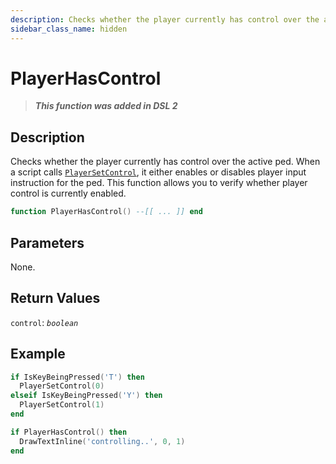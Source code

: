 ```yaml
---
description: Checks whether the player currently has control over the active ped.
sidebar_class_name: hidden
---
```


# PlayerHasControl

> **_This function was added in DSL 2_**

## Description

Checks whether the player currently has control over the active ped. When a script calls [`PlayerSetControl`](/docs/game-reference/global-functions/PlayerSetControl), it either enables or disables player input instruction for the ped. This function allows you to verify whether player control is currently enabled.

```lua
function PlayerHasControl() --[[ ... ]] end
```

## Parameters

None.

## Return Values

`control`: _`boolean`_

## Example

```lua
if IsKeyBeingPressed('T') then
  PlayerSetControl(0)
elseif IsKeyBeingPressed('Y') then
  PlayerSetControl(1)
end

if PlayerHasControl() then
  DrawTextInline('controlling..', 0, 1)
end
```

